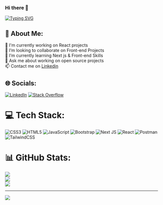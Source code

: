 ### Hi there 👋

[![Typing SVG](https://readme-typing-svg.herokuapp.com?color=%2337FFE2&size=24&width=600&lines=Welcome+To+MohammadHosein+Bolori's++GitHub+Profile)](https://git.io/typing-svg)

<!--
**mhboolor/mhboolor** is a ✨ _special_ ✨ repository because its `README.md` (this file) appears on your GitHub profile.

Here are some ideas to get you started:

- 🔭 I’m currently working on ...
- 🌱 I’m currently learning ...
- 👯 I’m looking to collaborate on ...
- 🤔 I’m looking for help with ...
- 💬 Ask me about ...
- 📫 How to reach me: ...
- 😄 Pronouns: ...
- ⚡ Fun fact: ...
-->
## 💫 About Me:
🔭 I'm currently working on React projects<br>
👯 I’m looking to collaborate on Front-end Projects<br>
🌱 I’m currently learning Next js & Front-end Skills<br>
💬 Ask me about working on open source projects<br>
📫 Contact me on <a href="www.linkedin.com/in/mh-bolori" title="Linkedin">Linkedin</a>

## 🌐 Socials:
[![LinkedIn](https://img.shields.io/badge/LinkedIn-%230077B5.svg?logo=linkedin&logoColor=white)](https://linkedin.com/in/mh-bolori) 
[![Stack Overflow](https://img.shields.io/badge/-Stackoverflow-FE7A16?logo=stack-overflow&logoColor=white)](https://stackoverflow.com/users/19960121/bolori) 

# 💻 Tech Stack:
![CSS3](https://img.shields.io/badge/css3-%231572B6.svg?style=for-the-badge&logo=css3&logoColor=white) ![HTML5](https://img.shields.io/badge/html5-%23E34F26.svg?style=for-the-badge&logo=html5&logoColor=white) ![JavaScript](https://img.shields.io/badge/javascript-%23323330.svg?style=for-the-badge&logo=javascript&logoColor=%23F7DF1E) ![Bootstrap](https://img.shields.io/badge/bootstrap-%23563D7C.svg?style=for-the-badge&logo=bootstrap&logoColor=white) ![Next JS](https://img.shields.io/badge/Next-black?style=for-the-badge&logo=next.js&logoColor=white) ![React](https://img.shields.io/badge/react-%2320232a.svg?style=for-the-badge&logo=react&logoColor=%2361DAFB) ![Postman](https://img.shields.io/badge/Postman-FF6C37?style=for-the-badge&logo=postman&logoColor=white) ![TailwindCSS](https://img.shields.io/badge/tailwindcss-%2338B2AC.svg?style=for-the-badge&logo=tailwind-css&logoColor=white)
# 📊 GitHub Stats:
![](https://github-readme-stats.vercel.app/api?username=Mhboolor&theme=tokyonight&hide_border=false&include_all_commits=true&count_private=false)<br/>
![](https://github-readme-streak-stats.herokuapp.com/?user=Mhboolor&theme=tokyonight&hide_border=false)<br/>
![](https://github-readme-stats.vercel.app/api/top-langs/?username=Mhboolor&theme=tokyonight&hide_border=false&include_all_commits=true&count_private=false&layout=compact)

---
[![](https://visitcount.itsvg.in/api?id=Mhboolor&icon=5&color=0)](https://visitcount.itsvg.in)
